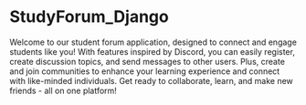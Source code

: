 # StudyForum_Django

Welcome to our student forum application, designed to connect and engage students like you! With features inspired by Discord, you can easily register, create discussion topics, and send messages to other users. Plus, create and join communities to enhance your learning experience and connect with like-minded individuals. Get ready to collaborate, learn, and make new friends - all on one platform!
